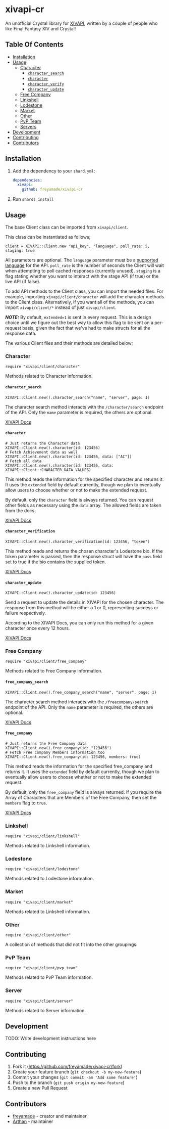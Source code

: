 # xivapi-cr

An unofficial Crystal library for [XIVAPI](https;//xivapi.com), written by a couple of people who like Final Fantasy XIV and Crystal!

## Table Of Contents
- [Installation]()
- [Usage]()
    - [Character]()
        - [`character_search`]()
        - [`character`]()
        - [`character_verify`]()
        - [`character_update`]()
    - [Free Company]()
    - [Linkshell]()
    - [Lodestone]()
    - [Market]()
    - [Other]()
    - [PvP Team]()
    - [Servers]()
- [Development]()
- [Contributing]()
- [Contributors]()

## Installation

1. Add the dependency to your `shard.yml`:

   ```yaml
   dependencies:
     xivapi:
       github: freyamade/xivapi-cr
   ```

2. Run `shards install`

## Usage
The base Client class can be imported from `xivapi/client`.

This class can be instantiated as follows;

```crystal
client = XIVAPI::Client.new "api_key", "language", poll_rate: 5, staging: true
```

All parameters are optional.
The `language` parameter must be a [supported language](https://xivapi.com/docs/Common-Features#language) for the API.
`poll_rate` is the number of seconds the Client will wait when attempting to poll cached responses (currently unused).
`staging` is a flag stating whether you want to interact with the stage API (if true) or the live API (if false).

To add API methods to the Client class, you can import the needed files. For example, importing `xivapi/client/character` will add the character methods to the Client class.
Alternatively, if you want all of the methods, you can import `xivapi/client/*` instead of just `xivapi/client`.

***NOTE:*** By default, `extended=1` is sent in every request.
This is a design choice until we figure out the best way to allow this flag to be sent on a per-request basis, given the fact that we've had to make structs for all the response data.

The various Client files and their methods are detailed below;

### Character
```crystal
require "xivapi/client/character"
```

Methods related to Character information.

#### `character_search`
```crystal
XIVAPI::Client.new().character_search("name", "server", page: 1)
```
The character search method interacts with the `/character/search` endpoint of the API.
Only the `name` parameter is required, the others are optional.

[XIVAPI Docs](https://xivapi.com/docs/Character#search)

#### `character`
```crystal
# Just returns the Character data
XIVAPI::Client.new().character(id: 123456)
# Fetch Achievement data as well
XIVAPI::Client.new().character(id: 123456, data: ["AC"])
# Fetch all data
XIVAPI::Client.new().character(id: 123456, data: XIVAPI::Client::CHARACTER_DATA_VALUES)
```
This method reads the information for the specified character and returns it.
It uses the `extended` field by default currently, though we plan to eventually allow users to choose whether or not to make the extended request.

By default, only the `character` field is always returned.
You can request other fields as necessary using the `data` array.
The allowed fields are taken from the docs.

[XIVAPI Docs](https://xivapi.com/docs/Character#character)

#### `character_verification`
```crystal
XIVAPI::Client.new().character_verification(id: 123456, "token")
```
This method reads and returns the chosen character's Lodestone bio.
If the token parameter is passed, then the response struct will have the `pass` field set to true if the bio contains the supplied token.

[XIVAPI Docs](https://xivapi.com/docs/Character#verification)

#### `character_update`
```crystal
XIVAPI::Client.new().character_update(id: 123456)
```
Send a request to update the details in XIVAPI for the chosen character.
The response from this method will be either a 1 or 0, representing success or failure respectively.

According to the XIVAPI Docs, you can only run this method for a given character once every 12 hours.

[XIVAPI Docs](https://xivapi.com/docs/Character#update)

### Free Company
```crystal
require "xivapi/client/free_company"
```

Methods related to Free Company information.

#### `free_company_search`
```crystal
XIVAPI::Client.new().free_company_search("name", "server", page: 1)
```
The character search method interacts with the `/freecompany/search` endpoint of the API.
Only the `name` parameter is required, the others are optional.

[XIVAPI Docs](https://xivapi.com/docs/Free-Company#search)

#### `free_company`
```crystal
# Just returns the Free Company data
XIVAPI::Client.new().free_company(id: "123456")
# Fetch Free Company Members information too
XIVAPI::Client.new().free_company(id: 123456, members: true)
```
This method reads the information for the specified free_company and returns it.
It uses the `extended` field by default currently, though we plan to eventually allow users to choose whether or not to make the extended request.

By default, only the `free_company` field is always returned.
If you require the Array of Characters that are Members of the Free Company, then set the `members` flag to `true`.

[XIVAPI Docs](https://xivapi.com/docs/Free-Company#free-company)

### Linkshell
```crystal
require "xivapi/client/linkshell"
```

Methods related to Linkshell information.

### Lodestone
```crystal
require "xivapi/client/lodestone"
```

Methods related to Lodestone information.

### Market
```crystal
require "xivapi/client/market"
```

Methods related to Linkshell information.

### Other
```crystal
require "xivapi/client/other"
```

A collection of methods that did not fit into the other groupings.

### PvP Team
```crystal
require "xivapi/client/pvp_team"
```

Methods related to PvP Team information.

### Server
```crystal
require "xivapi/client/server"
```

Methods related to Server information.

## Development

TODO: Write development instructions here

## Contributing

1. Fork it (<https://github.com/freyamade/xivapi-cr/fork>)
2. Create your feature branch (`git checkout -b my-new-feature`)
3. Commit your changes (`git commit -am 'Add some feature'`)
4. Push to the branch (`git push origin my-new-feature`)
5. Create a new Pull Request

## Contributors

- [freyamade](https://github.com/freyamade) - creator and maintainer
- [Arthan](https://github.com/ArthanJans) - maintainer
